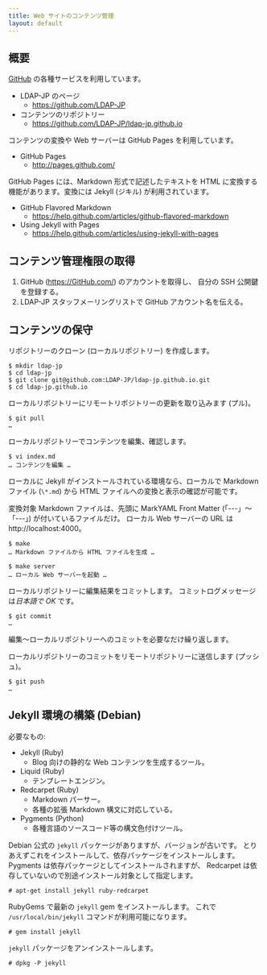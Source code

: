 ```yaml
---
title: Web サイトのコンテンツ管理
layout: default
---
```

概要
----------------------------------------------------------------------

[GitHub](https://GitHub.com/) の各種サービスを利用しています。

  * LDAP-JP のページ
    * https://github.com/LDAP-JP
  * コンテンツのリポジトリー
    * https://github.com/LDAP-JP/ldap-jp.github.io

コンテンツの変換や Web サーバーは GitHub Pages を利用しています。

  * GitHub Pages
    * http://pages.github.com/

GitHub Pages には、Markdown 形式で記述したテキストを HTML
に変換する機能があります。変換には Jekyll (ジキル) が利用されています。

  * GitHub Flavored Markdown
    * https://help.github.com/articles/github-flavored-markdown
  * Using Jekyll with Pages
    * https://help.github.com/articles/using-jekyll-with-pages

コンテンツ管理権限の取得
----------------------------------------------------------------------

  1. GitHub (https://GitHub.com/) のアカウントを取得し、
     自分の SSH 公開鍵を登録する。
  2. LDAP-JP スタッフメーリングリストで GitHub アカウント名を伝える。

コンテンツの保守
----------------------------------------------------------------------

リポジトリーのクローン (ローカルリポジトリー) を作成します。

``` console
$ mkdir ldap-jp
$ cd ldap-jp
$ git clone git@github.com:LDAP-JP/ldap-jp.github.io.git
$ cd ldap-jp.github.io
```

ローカルリポジトリーにリモートリポジトリーの更新を取り込みます (プル)。

``` console
$ git pull
…
```

ローカルリポジトリーでコンテンツを編集、確認します。

``` console
$ vi index.md
… コンテンツを編集 …
```

ローカルに Jekyll がインストールされている環境なら、ローカルで
Markdown ファイル (`\*.md`) から HTML ファイルへの変換と表示の確認が可能です。

変換対象 Markdown ファイルは、先頭に MarkYAML Front Matter (「---」〜「---」)
が付いているファイルだけ。
ローカル Web サーバーの URL は http://localhost:4000。

``` console
$ make
… Markdown ファイルから HTML ファイルを生成 …

$ make server
… ローカル Web サーバーを起動 …
```

ローカルリポジトリーに編集結果をコミットします。
コミットログメッセージは*日本語で OK* です。

``` console
$ git commit
…
```

編集〜ローカルリポジトリーへのコミットを必要なだけ繰り返します。

ローカルリポジトリーのコミットをリモートリポジトリーに送信します (プッシュ)。

``` console
$ git push
…
```

Jekyll 環境の構築 (Debian)
----------------------------------------------------------------------

必要なもの:

  * Jekyll (Ruby)
    * Blog 向けの静的な Web コンテンツを生成するツール。
  * Liquid (Ruby)
    * テンプレートエンジン。
  * Redcarpet (Ruby)
    * Markdown パーサー。
    * 各種の拡張 Markdown 構文に対応している。
  * Pygments (Python)
    * 各種言語のソースコード等の構文色付けツール。

Debian 公式の `jekyll` パッケージがありますが、バージョンが古いです。
とりあえずこれをインストールして、依存パッケージをインストールします。
Pygments は依存パッケージとしてインストールされますが、
Redcarpet は依存していないので別途インストール対象として指定します。

``` console
# apt-get install jekyll ruby-redcarpet
```

RubyGems で最新の `jekyll` gem をインストールします。
これで `/usr/local/bin/jekyll` コマンドが利用可能になります。

``` console
# gem install jekyll
```

`jekyll` パッケージをアンインストールします。

``` console
# dpkg -P jekyll
```

